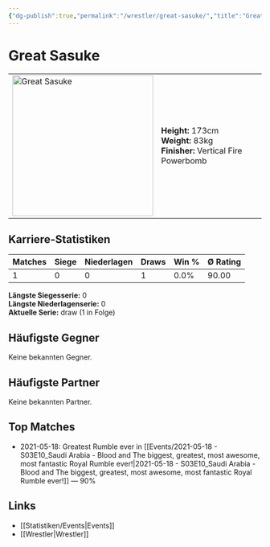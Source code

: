 ```yaml
---
{"dg-publish":true,"permalink":"/wrestler/great-sasuke/","title":"Great Sasuke","tags":["wrestler"],"noteIcon":""}
---
```



# Great Sasuke

<table>
        <tr>
        <td><img src="https://github.com/CptSpaulding1980/choke-slam-wrestling/releases/download/images/Great_Sasuke.png" width="280" alt="Great Sasuke"></td>
        <td>
        <b>Height:</b> 173cm<br>
        <b>Weight:</b> 83kg<br>
        <b>Finisher:</b> Vertical Fire Powerbomb<br>
        </td>
        </tr>
        </table>
        
## Karriere-Statistiken

| Matches | Siege | Niederlagen | Draws | Win % | Ø Rating |
|---------|-------|-------------|-------|-------|-----------|
| 1 | 0 | 0 | 1 | 0.0% | 90.00 |

**Längste Siegesserie:** 0<br>**Längste Niederlagenserie:** 0<br>**Aktuelle Serie:** draw (1 in Folge)


## Häufigste Gegner
Keine bekannten Gegner.

## Häufigste Partner
Keine bekannten Partner.

## Top Matches
- 2021-05-18: Greatest Rumble ever in [[Events/2021-05-18 - S03E10_Saudi Arabia - Blood and The biggest, greatest, most awesome, most fantastic Royal Rumble ever!\|2021-05-18 - S03E10_Saudi Arabia - Blood and The biggest, greatest, most awesome, most fantastic Royal Rumble ever!]] — 90%

## Links
- [[Statistiken/Events\|Events]]
- [[Wrestler\|Wrestler]]
